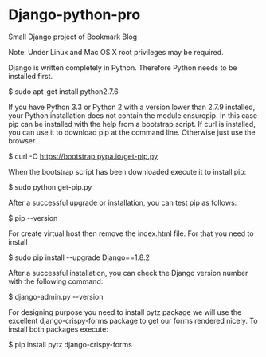 # Django-python-pro
Small Django project of Bookmark Blog

Note: Under Linux and Mac OS X root privileges may be required.

Django is written completely in Python. Therefore Python needs to be installed first.

$ sudo apt-get install python2.7.6

If you have Python 3.3 or Python 2 with a version lower than 2.7.9 installed, your Python installation does not contain the module ensurepip. In this case pip can be installed with the help from a bootstrap script. If curl is installed, you can use it to download pip at the command line. Otherwise just use the browser.

$ curl -O https://bootstrap.pypa.io/get-pip.py

When the bootstrap script has been downloaded execute it to install pip:

$ sudo python get-pip.py

After a successful upgrade or installation, you can test pip as follows:

$ pip --version

For create virtual host then remove the index.html file.
For that you need to install

$ sudo pip install --upgrade Django==1.8.2

After a successful installation, you can check the Django version number with the following command:

$ django-admin.py --version

For designing purpose you need to install pytz package
we will use the excellent django-crispy-forms package to get our forms rendered nicely.
To install both packages execute:

$ pip install pytz django-crispy-forms

